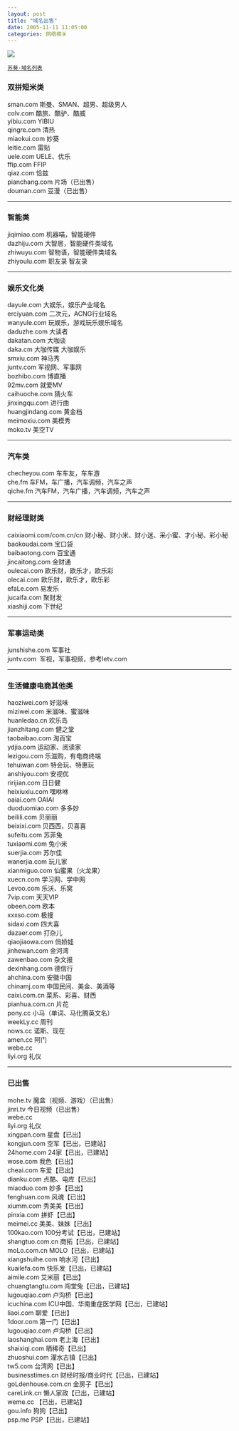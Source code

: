 ```yaml
---
layout: post
title: "域名出售"
date: 2005-11-11 11:05:00  
categories: 网络相关
---
```

  
![](https://i.imgur.com/QmkCUMF.jpg)  



[`苏葵·域名列表`](http://sukui.com "苏葵·域名列表")     
  
### 双拼短米类   
sman.com 斯曼、SMAN、超男、超级男人  
colv.com 酷旅、酷驴、酷威  
yibiu.com YIBIU  
qingre.com 清热  
miaokui.com 妙葵  
leitie.com 雷贴  
uele.com UELE、优乐   
ffip.com FFIP  
qiaz.com 恰兹  
pianchang.com 片场（已出售）  
douman.com 豆漫（已出售）  

----------
  
### 智能类  
jiqimiao.com 机器喵，智能硬件  
dazhiju.com 大智居，智能硬件类域名  
zhiwuyu.com 智物语，智能硬件类域名  
zhiyoulu.com 职友录 智友录  

----------
  
### 娱乐文化类  
dayule.com 大娱乐，娱乐产业域名  
erciyuan.com 二次元，ACNG行业域名  
wanyule.com 玩娱乐，游戏玩乐娱乐域名  
daduzhe.com 大读者  
dakatan.com 大咖谈  
daka.cm 大咖传媒 大咖娱乐  
smxiu.com 神马秀  
juntv.com 军视网、军事网  
bozhibo.com 博直播  
92mv.com 就爱MV  
caihuoche.com 猜火车  
jinxingqu.com 进行曲  
huangjindang.com 黄金档  
meimoxiu.com 美模秀  
moko.tv 美空TV  

----------
  
### 汽车类 
checheyou.com 车车友，车车游  
che.fm 车FM，车广播，汽车调频，汽车之声  
qiche.fm 汽车FM，汽车广播，汽车调频，汽车之声    

----------
  
### 财经理财类  
caixiaomi.com/com.cn/cn 财小秘、财小米、财小迷、采小蜜、才小秘、彩小秘  
baokoudai.com 宝口袋  
baibaotong.com 百宝通  
jincaitong.com 金财通  
oulecai.com 欧乐财，欧乐才，欧乐彩  
olecai.com 欧乐财，欧乐才，欧乐彩  
efaLe.com 易发乐  
jucaifa.com 聚财发  
xiashiji.com 下世纪    

----------
  
### 军事运动类   
junshishe.com 军事社  
juntv.com  军视，军事视频，参考letv.com    

----------
  
### 生活健康电商其他类   
haoziwei.com 好滋味  
miziwei.com 米滋味、蜜滋味  
huanledao.cn 欢乐岛  
jianzhitang.com 健之堂  
taobaibao.com 淘百宝  
ydjia.com 运动家、阅读家  
lezigou.com 乐滋购，有电商终端  
tehuiwan.com 特会玩、特惠玩  
anshiyou.com 安视优  
ririjian.com 日日健   
heixiuxiu.com 嘿咻咻  
oaiai.com OAIAI  
duoduomiao.com 多多妙  
beilili.com 贝丽丽  
beixixi.com 贝西西，贝喜喜  
sufeitu.com 苏菲兔  
tuxiaomi.com 兔小米  
suerjia.com 苏尔佳  
wanerjia.com 玩儿家  
xianmiguo.com 仙蜜果（火龙果）  
xuecn.com 学习网、学中网  
Levoo.com 乐沃、乐窝  
7vip.com 天天VIP  
obeen.com 欧本  
xxxso.com 极搜  
sidaxi.com 四大喜  
dazaer.com 打杂儿  
qiaojiaowa.com 俏娇娃  
jinhewan.com 金河湾  
zawenbao.com 杂文报  
dexinhang.com 德信行  
ahchina.com 安徽中国  
chinamj.com 中国民间、美金、美酒等  
caixi.com.cn 菜系、彩喜、财西  
pianhua.com.cn 片花  
pony.cc 小马（单词、马化腾英文名）  
weekLy.cc 周刊  
nows.cc 诺斯、现在  
amen.cc 阿门  
webe.cc  
liyi.org 礼仪      

----------
  
### 已出售  
mohe.tv 魔盒（视频、游戏）（已出售）  
jinri.tv 今日视频（已出售）  
webe.cc  
liyi.org 礼仪  
xingpan.com 星盘【已出】  
kongjun.com 空军【已出，已建站】  
24home.com 24家【已出，已建站】  
wose.com 我色【已出】  
cheai.com 车爱【已出】  
dianku.com 点酷、电库【已出】  
miaoduo.com 妙多【已出】  
fenghuan.com 风魂【已出】  
xiumm.com 秀美美【已出】  
pinxia.com 拼虾【已出】  
meimei.cc 美美、妹妹【已出】  
100kao.com 100分考试【已出，已建站】  
shangtuo.com.cn 商拓【已出，已建站】  
moLo.com.cn MOLO【已出，已建站】  
xiangshuihe.com 响水河【已出】  
kuailefa.com 快乐发【已出，已建站】  
aimile.com 艾米丽【已出】  
chuangtangtu.com 闯堂兔【已出，已建站】  
lugouqiao.com 卢沟桥【已出】  
icuchina.com ICU中国、华南重症医学网【已出，已建站】  
liaoi.com 聊爱【已出】  
1door.com 第一门【已出】  
lugouqiao.com 卢沟桥【已出】  
laoshanghai.com 老上海【已出】  
shaixiqi.com 晒稀奇【已出】  
zhuoshui.com 濯水古镇【已出】  
tw5.com 台湾网【已出】  
businesstimes.cn 财经时报/商业时代【已出，已建站】  
goLdenhouse.com.cn 金房子【已出】  
careLink.cn 懒人家政【已出，已建站】  
weme.cc 【已出，已建站】  
gou.info 狗狗【已出】  
psp.me PSP【已出，已建站】
